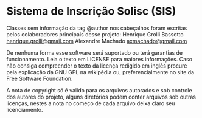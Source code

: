 Sistema de Inscrição Solisc (SIS)
=================================

Classes sem informação da tag @author nos cabeçalhos foram escritas pelos
colaboradores principais desse projeto:
    Henrique Grolli Bassotto <henrique.grolli@gmail.com>
    Alexandre Machado <axmachado@gmail.com>

De nenhuma forma esse software será suportado ou terá garantias de funcionamento.
Leia o texto em LICENSE para maiores informações. Caso não consiga compreender
o texto da licença redigido em inglês procure pela explicação da GNU GPL na
wikipédia ou, preferencialmente no site da Free Software Foundation.

A nota de copyright só é valido para os arquivos autorados e sob controle
dos autores do projeto, alguns diretórios podem conter arquivos sob
outras licenças, nestes a nota no começo de cada arquivo deixa claro seu
licenciamento.
